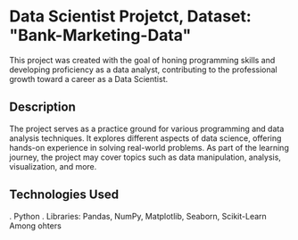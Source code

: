 # Data Scientist Projetct, Dataset: "Bank-Marketing-Data" 

This project was created with the goal of honing programming skills and developing proficiency as a data analyst, contributing to the professional growth toward a career as a Data Scientist.

## Description

The project serves as a practice ground for various programming and data analysis techniques. It explores different aspects of data science, offering hands-on experience in solving real-world problems. As part of the learning journey, the project may cover topics such as data manipulation, analysis, visualization, and more.

## Technologies Used
. Python
. Libraries: Pandas, NumPy, Matplotlib, Seaborn, Scikit-Learn Among ohters
